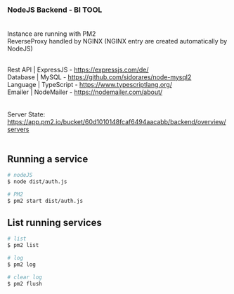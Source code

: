 ### NodeJS Backend - BI TOOL <br><br>

Instance are running with PM2<br>
ReverseProxy handled by NGINX (NGINX entry are created automatically by NodeJS) <br> <br>


Rest API         | ExpressJS  - https://expressjs.com/de/ <br>
Database         | MySQL      - https://github.com/sidorares/node-mysql2 <br>
Language         | TypeScript - https://www.typescriptlang.org/ <br>
Emailer          | NodeMailer - https://nodemailer.com/about/ <br>
<br><br>
Server State: 
https://app.pm2.io/bucket/60d1010148fcaf6494aacabb/backend/overview/servers
<br><br>

## Running a service

```bash
# nodeJS
$ node dist/auth.js

# PM2
$ pm2 start dist/auth.js

```


## List running services

```bash
# list
$ pm2 list

# log
$ pm2 log 

# clear log
$ pm2 flush 

```
